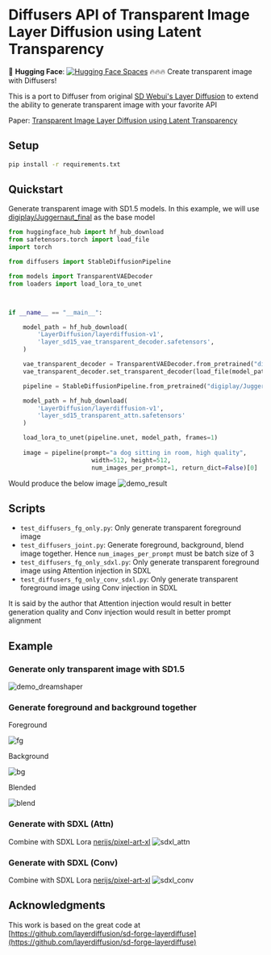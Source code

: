# Diffusers API of Transparent Image Layer Diffusion using Latent Transparency
🤗 **Hugging Face**: [![Hugging Face Spaces](https://img.shields.io/badge/%F0%9F%A4%97%20Hugging%20Face-Spaces-blue)](https://huggingface.co/rootonchair/diffuser_layerdiffuse) 🔥🔥🔥
Create transparent image with Diffusers!

This is a port to Diffuser from original [SD Webui's Layer Diffusion](https://github.com/layerdiffusion/sd-forge-layerdiffuse) to extend the ability to generate transparent image with your favorite API


Paper: [Transparent Image Layer Diffusion using Latent Transparency](https://arxiv.org/abs/2402.17113)
## Setup
```bash
pip install -r requirements.txt
```

## Quickstart

Generate transparent image with SD1.5 models. In this example, we will use [digiplay/Juggernaut_final](https://huggingface.co/digiplay/Juggernaut_final) as the base model

```python
from huggingface_hub import hf_hub_download
from safetensors.torch import load_file
import torch

from diffusers import StableDiffusionPipeline

from models import TransparentVAEDecoder
from loaders import load_lora_to_unet



if __name__ == "__main__":

    model_path = hf_hub_download(
        'LayerDiffusion/layerdiffusion-v1',
        'layer_sd15_vae_transparent_decoder.safetensors',
    )

    vae_transparent_decoder = TransparentVAEDecoder.from_pretrained("digiplay/Juggernaut_final", subfolder="vae", torch_dtype=torch.float16).to("cuda")
    vae_transparent_decoder.set_transparent_decoder(load_file(model_path))

    pipeline = StableDiffusionPipeline.from_pretrained("digiplay/Juggernaut_final", vae=vae_transparent_decoder, torch_dtype=torch.float16, safety_checker=None).to("cuda")

    model_path = hf_hub_download(
        'LayerDiffusion/layerdiffusion-v1',
        'layer_sd15_transparent_attn.safetensors'
    )

    load_lora_to_unet(pipeline.unet, model_path, frames=1)
    
    image = pipeline(prompt="a dog sitting in room, high quality", 
                       width=512, height=512,
                       num_images_per_prompt=1, return_dict=False)[0]
```

Would produce the below image
![demo_result](assets/demo_result.png)

## Scripts

- `test_diffusers_fg_only.py`: Only generate transparent foreground image
- `test_diffusers_joint.py`: Generate foreground, background, blend image together. Hence `num_images_per_prompt` must be batch size of 3
- `test_diffusers_fg_only_sdxl.py`: Only generate transparent foreground image using Attention injection in SDXL
- `test_diffusers_fg_only_conv_sdxl.py`: Only generate transparent foreground image using Conv injection in SDXL

It is said by the author that Attention injection would result in better generation quality and Conv injection would result in better prompt alignment

## Example
### Generate only transparent image with SD1.5
![demo_dreamshaper](assets/dreamshaper_sd.png)
### Generate foreground and background together
Foreground

![fg](assets/result_joint_0.png)

Background

![bg](assets/result_joint_1.png)

Blended

![blend](assets/result_joint_2.png)
### Generate with SDXL (Attn)
Combine with SDXL Lora [nerijs/pixel-art-xl](https://huggingface.co/nerijs/pixel-art-xl)
![sdxl_attn](assets/result_sdxl.png)

### Generate with SDXL (Conv)
Combine with SDXL Lora [nerijs/pixel-art-xl](https://huggingface.co/nerijs/pixel-art-xl)
![sdxl_conv](assets/result_conv_sdxl.png)

## Acknowledgments
This work is based on the great code at
[https://github.com/layerdiffusion/sd-forge-layerdiffuse](https://github.com/layerdiffusion/sd-forge-layerdiffuse)
